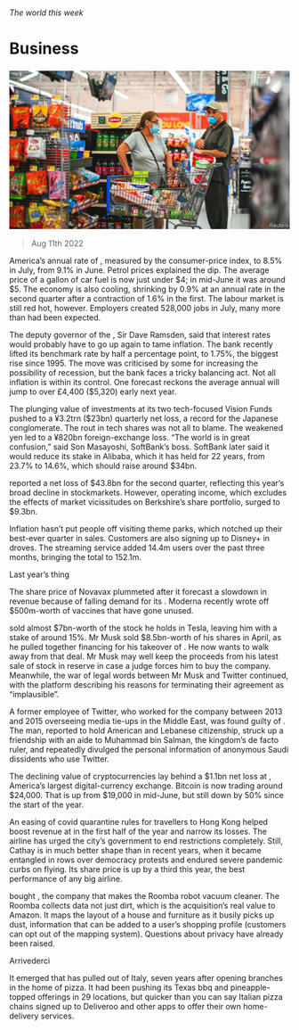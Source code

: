 ###### The world this week

# Business 

#####  

![image](images/20220813_WWP003.jpg) 

> Aug 11th 2022 

America’s annual rate of , measured by the consumer-price index,  to 8.5% in July, from 9.1% in June. Petrol prices explained the dip. The average price of a gallon of car fuel is now just under $4; in mid-June it was around $5. The economy is also cooling, shrinking by 0.9% at an annual rate in the second quarter after a contraction of 1.6% in the first. The labour market is still red hot, however. Employers created 528,000 jobs in July, many more than had been expected. 

The deputy governor of the , Sir Dave Ramsden, said that interest rates would probably have to go up again to tame inflation. The bank recently lifted its benchmark rate by half a percentage point, to 1.75%, the biggest rise since 1995. The move was criticised by some for increasing the possibility of recession, but the bank faces a tricky balancing act. Not all inflation is within its control. One forecast reckons the average annual  will jump to over £4,400 ($5,320) early next year. 

The plunging value of investments at its two tech-focused Vision Funds pushed  to a ¥3.2trn ($23bn) quarterly net loss, a record for the Japanese conglomerate. The rout in tech shares was not all to blame. The weakened yen led to a ¥820bn foreign-exchange loss. “The world is in great confusion,” said Son Masayoshi, SoftBank’s boss. SoftBank later said it would reduce its stake in Alibaba, which it has held for 22 years, from 23.7% to 14.6%, which should raise around $34bn. 

 reported a net loss of $43.8bn for the second quarter, reflecting this year’s broad decline in stockmarkets. However, operating income, which excludes the effects of market vicissitudes on Berkshire’s share portfolio, surged to $9.3bn. 

Inflation hasn’t put people off visiting  theme parks, which notched up their best-ever quarter in sales. Customers are also signing up to Disney+ in droves. The streaming service added 14.4m users over the past three months, bringing the total to 152.1m.

Last year’s thing

The share price of Novavax plummeted after it forecast a slowdown in revenue because of falling demand for its . Moderna recently wrote off $500m-worth of vaccines that have gone unused. 

 sold almost $7bn-worth of the stock he holds in Tesla, leaving him with a stake of around 15%. Mr Musk sold $8.5bn-worth of his shares in April, as he pulled together financing for his takeover of . He now wants to walk away from that deal. Mr Musk may well keep the proceeds from his latest sale of stock in reserve in case a judge forces him to buy the company. Meanwhile, the war of legal words between Mr Musk and Twitter continued, with the platform describing his reasons for terminating their agreement as “implausible”. 

A former employee of Twitter, who worked for the company between 2013 and 2015 overseeing media tie-ups in the Middle East, was found guilty of . The man, reported to hold American and Lebanese citizenship, struck up a friendship with an aide to Muhammad bin Salman, the kingdom’s de facto ruler, and repeatedly divulged the personal information of anonymous Saudi dissidents who use Twitter. 

The declining value of cryptocurrencies lay behind a $1.1bn net loss at , America’s largest digital-currency exchange. Bitcoin is now trading around $24,000. That is up from $19,000 in mid-June, but still down by 50% since the start of the year. 

An easing of covid quarantine rules for travellers to Hong Kong helped boost revenue at  in the first half of the year and narrow its losses. The airline has urged the city’s government to end restrictions completely. Still, Cathay is in much better shape than in recent years, when it became entangled in rows over democracy protests and endured severe pandemic curbs on flying. Its share price is up by a third this year, the best performance of any big airline. 

 bought , the company that makes the Roomba robot vacuum cleaner. The Roomba collects data not just dirt, which is the acquisition’s real value to Amazon. It maps the layout of a house and furniture as it busily picks up dust, information that can be added to a user’s shopping profile (customers can opt out of the mapping system). Questions about privacy have already been raised. 

Arrivederci

It emerged that  has pulled out of Italy, seven years after opening branches in the home of pizza. It had been pushing its Texas bbq and pineapple-topped offerings in 29 locations, but quicker than you can say  Italian pizza chains signed up to Deliveroo and other apps to offer their own home-delivery services. 

